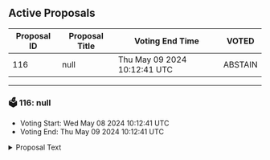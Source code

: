 ## Active Proposals

| Proposal ID | Proposal Title | Voting End Time | VOTED |
|-------------|----------------|-----------------|-------|
| 116 | null | Thu May 09 2024 10:12:41 UTC | ABSTAIN |

---

### 🗳 116: null
- Voting Start: Wed May 08 2024 10:12:41 UTC
- Voting End: Thu May 09 2024 10:12:41 UTC

<details>
<summary>Proposal Text</summary>
 
null
</details>
